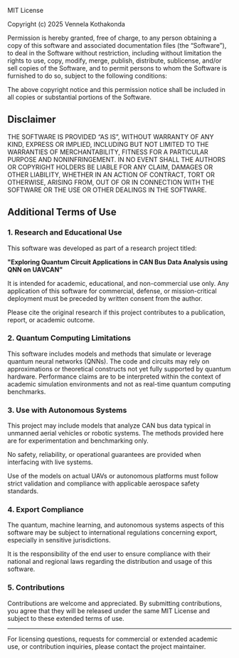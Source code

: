 MIT License

Copyright (c) 2025 Vennela Kothakonda

Permission is hereby granted, free of charge, to any person obtaining a copy
of this software and associated documentation files (the “Software”), to deal
in the Software without restriction, including without limitation the rights 
to use, copy, modify, merge, publish, distribute, sublicense, and/or sell 
copies of the Software, and to permit persons to whom the Software is 
furnished to do so, subject to the following conditions:

The above copyright notice and this permission notice shall be included in 
all copies or substantial portions of the Software.

## Disclaimer

THE SOFTWARE IS PROVIDED “AS IS”, WITHOUT WARRANTY OF ANY KIND, EXPRESS OR 
IMPLIED, INCLUDING BUT NOT LIMITED TO THE WARRANTIES OF MERCHANTABILITY, 
FITNESS FOR A PARTICULAR PURPOSE AND NONINFRINGEMENT. IN NO EVENT SHALL THE 
AUTHORS OR COPYRIGHT HOLDERS BE LIABLE FOR ANY CLAIM, DAMAGES OR OTHER 
LIABILITY, WHETHER IN AN ACTION OF CONTRACT, TORT OR OTHERWISE, ARISING FROM, 
OUT OF OR IN CONNECTION WITH THE SOFTWARE OR THE USE OR OTHER DEALINGS IN 
THE SOFTWARE.

## Additional Terms of Use

### 1. Research and Educational Use

This software was developed as part of a research project titled:

**"Exploring Quantum Circuit Applications in CAN Bus Data Analysis using QNN on UAVCAN"**

It is intended for academic, educational, and non-commercial use only. Any application of this software 
for commercial, defense, or mission-critical deployment must be preceded by written consent from the author.

Please cite the original research if this project contributes to a publication, report, or academic outcome.

### 2. Quantum Computing Limitations

This software includes models and methods that simulate or leverage quantum neural networks (QNNs). 
The code and circuits may rely on approximations or theoretical constructs not yet fully supported 
by quantum hardware. Performance claims are to be interpreted within the context of academic simulation 
environments and not as real-time quantum computing benchmarks.

### 3. Use with Autonomous Systems

This project may include models that analyze CAN bus data typical in unmanned aerial vehicles or 
robotic systems. The methods provided here are for experimentation and benchmarking only. 

No safety, reliability, or operational guarantees are provided when interfacing with live systems.

Use of the models on actual UAVs or autonomous platforms must follow strict validation and 
compliance with applicable aerospace safety standards.

### 4. Export Compliance

The quantum, machine learning, and autonomous systems aspects of this software may be subject to 
international regulations concerning export, especially in sensitive jurisdictions.

It is the responsibility of the end user to ensure compliance with their national and regional 
laws regarding the distribution and usage of this software.

### 5. Contributions

Contributions are welcome and appreciated. By submitting contributions, you agree that they will 
be released under the same MIT License and subject to these extended terms of use.

---

For licensing questions, requests for commercial or extended academic use, or contribution inquiries, 
please contact the project maintainer.
